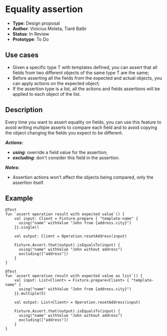 # Equality assertion

* **Type**: Design proposal
* **Author**: Vinicius Moleta, Tiarê Balbi
* **Status**: In Review
* **Prototype**: To Do

## Use cases
* Given a specific type T with templates defined, you can assert that all fields from two different objects of the same type T are the same;
* Before asserting all the fields from the expected and actual objects, you can apply actions on the expected object;
* If the assertion type is a list, all the actions and fields assertions will be applied to each object of the list.

## Description
Every time you want to assert equality on fields, you can use this feature to avoid writing multiple asserts to compare each field and to avoid copying the object changing the fields you expect to be different.

***Actions:***
 * ***using***: override a field value for the assertion;
 * ***excluding***: don't consider this field in the assertion.
 
***Notes:***
 * Assertion actions won't affect the objects being compared, only the assertion itself.

## Example
```
@Test
fun `assert operation result with expected value`() {
    val input: Client = Fixture.prepare { "template-name" {
      using("name" withValue "John from {address.city}")
    }}.single()

    val output: Client = Operation.resetAddress(input)

    Fixture.Assert.that(output).isEqualsTo(input) {
      using("name" withValue "John without address")
      excluding(["address"])
    }
}

@Test
fun `assert operation result with expected value as list`() {
    val input: List<Client> = Fixture.prepare<Client> { "template-name" {
      using("name" withValue "John from {address.city}")
    }}.multiple(5)

    val output: List<Client> = Operation.resetAddress(input)

    Fixture.Assert.that(output).isEqualsTo(input) {
      using("name" withValue "John without address")
      excluding(["address"])
    }
}
```
